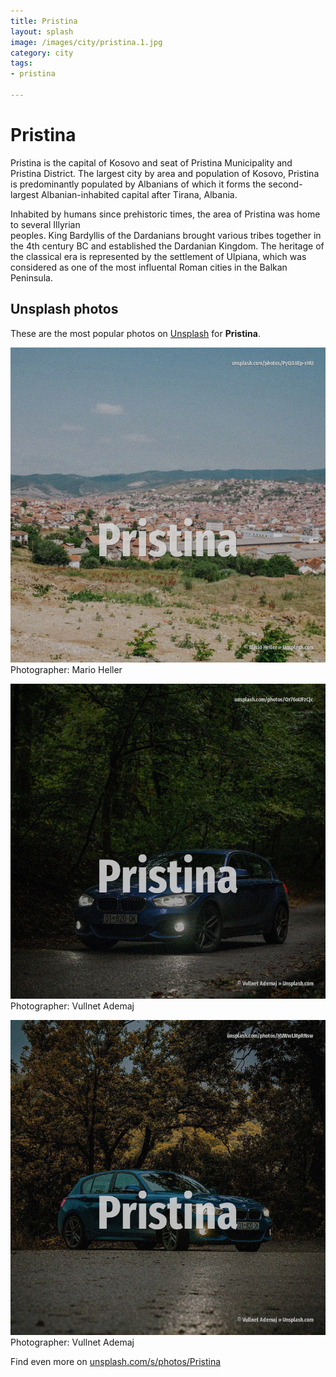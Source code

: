 ```yaml
---
title: Pristina
layout: splash
image: /images/city/pristina.1.jpg
category: city
tags:
- pristina

---
```

# Pristina

Pristina   is the capital of Kosovo and seat of Pristina Municipality and Pristina District.
The largest city by area and population of Kosovo, Pristina is predominantly populated by Albanians 
of which it forms the second-largest Albanian-inhabited capital after Tirana, Albania.

Inhabited by humans since prehistoric times, the area of Pristina was home to several Illyrian  
peoples.
King Bardyllis of the Dardanians brought various tribes together in the 4th century BC and 
established the Dardanian Kingdom.
The heritage of the classical era is represented by the settlement of Ulpiana, which was considered 
as one of the most influental Roman cities in the Balkan Peninsula.

 
## Unsplash photos
These are the most popular photos on [Unsplash](https://unsplash.com) for **Pristina**.
 
![Pristina](/images/city/pristina.1.jpg)
Photographer:  Mario Heller
 
![Pristina](/images/city/pristina.2.jpg)
Photographer:  Vullnet Ademaj
 
![Pristina](/images/city/pristina.3.jpg)
Photographer:  Vullnet Ademaj
 
Find even more on [unsplash.com/s/photos/Pristina](https://unsplash.com/s/photos/Pristina)
 
